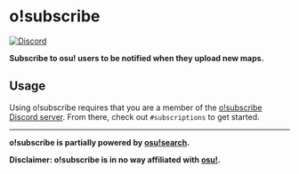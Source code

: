 # o!subscribe

[![Discord](https://img.shields.io/badge/Discord-o!subscribe-blue.svg)](https://discord.gg/qaUhTKJ)

**Subscribe to osu! users to be notified when they upload new maps.**

## Usage

Using o!subscribe requires that you are a member of the [o!subscribe Discord server](https://discord.gg/qaUhTKJ).
From there, check out `#subscriptions` to get started.

***

**o!subscribe is partially powered by [osu!search](https://osusearch.com).**

**Disclaimer: o!subscribe is in no way affiliated with [osu!](https://osu.ppy.sh).**
